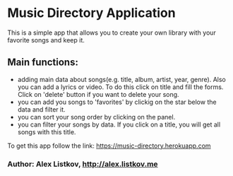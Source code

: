 # Music Directory Application

This is a simple app that allows you to create your own library with your favorite songs and keep it.

## Main functions:
- adding main data about songs(e.g. title, album, artist, year, genre). Also you can add a lyrics or video. To do this click on title and fill the forms. Click on 'delete' button if you want to delete your song.
- you can add you songs to 'favorites' by clickig on the star below the data and filter it.
- you can sort your song order by clicking on the panel.
- you can filter your songs by data. If you click on a title, you will get all songs with this title.

To get this app follow the link:
https://music-directory.herokuapp.com

### Author: Alex Listkov, http://alex.listkov.me

